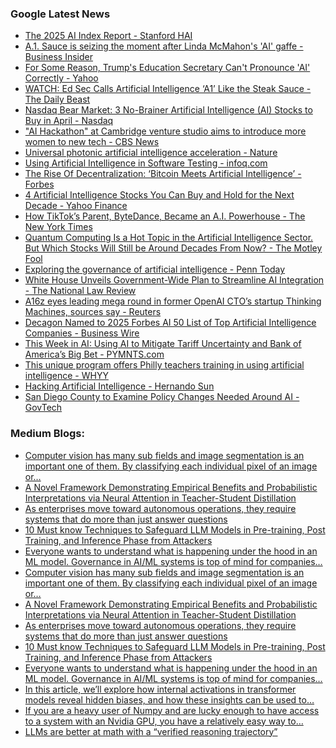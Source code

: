 ### Google Latest News
<!-- GOOGLE-NEWS-CONTENT:START -->

- [The 2025 AI Index Report - Stanford HAI](https://news.google.com/rss/articles/CBMiZEFVX3lxTE0wR0hqOUNJUGhqc05zSTRYaW1KOVZWd2c5VUdwY1pxX1A0VHBDdWw1ZmFmTlpISzhQaHlEclBWbWFqdmF4OGcxcktGdV9mRVNkQXBsQTF4OHVTMDhXQnJMQXJsWEk?oc=5)
- [A.1. Sauce is seizing the moment after Linda McMahon's 'AI' gaffe - Business Insider](https://news.google.com/rss/articles/CBMinAFBVV95cUxQM2xlT1VBb0J5M2ZFSkNBOGVadlVHdjVmQi1RQlo5STV2MDNoT1YtRksxR2dzTmMwOGxEZ2laZjAtbEM0MXRiYjJrWDBnZkFTUzA2c1lCdWdDcHVTWUZNZVJXYm9oVWE0eC1UQUJJcExnY1poRjdMTDlMV3E1Uy1kdFZ5cjBlRDNfRHJRR2M2SUdzZWFlbFNyekQ4WEc?oc=5)
- [For Some Reason, Trump's Education Secretary Can't Pronounce 'AI' Correctly - Yahoo](https://news.google.com/rss/articles/CBMihwFBVV95cUxNUlE5VVlOMEtNRVlkbFM0dEpmNVhyckEzanBkVk96bWt6eWNOcExEejNXR2xNMW04NDU1bnZFRmpMZHJCbGFSWU9qbTB3cTBHWDI2OW1jWHlHekpKTjJBYnEyWmppYzZiOUFVMENQM2VBbW5ZSW5LaElFaXZvZUtjSl9jYktlY00?oc=5)
- [WATCH: Ed Sec Calls Artificial Intelligence ‘A1’ Like the Steak Sauce - The Daily Beast](https://news.google.com/rss/articles/CBMiugFBVV95cUxQcHZ5ZkJ6YUdfcFpWMER0VEo5ZkEzOGFZdHFYSjF1VTg4S0VhOGRnTFRlaVlyazVjU0hOUDluUTBIWklOUHpNZTF1S0FTRnlUS0c2MlRnOHRwMFNUMHNfakQ5RGZxb0I3Si1YNldvdVVUdE9UeTlhQzlOOU9UR1EtQjgtZVp5X3BNcTM0azFnekxZUUVrbkhpVU11THU0YzI0S3hVSlVXb3BpRFY3OEl6YVkwMkpmbFZCY3c?oc=5)
- [Nasdaq Bear Market: 3 No-Brainer Artificial Intelligence (AI) Stocks to Buy in April - Nasdaq](https://news.google.com/rss/articles/CBMiqwFBVV95cUxOUGtra014NDRqX0o4RUJNc25LNXFiNkU2ak5ITnI2R0VleFFwemo0eC1pZUMyaVpTMkNkRmZ6LWpGeHJkQTJISFlYNG1LTDY4VVE3R0dQNjUwSzNzRVFaTmdwdUVidjlYYXdpZWNENFQtTUNpUHNXMzlxcnlaSDE0SjludVlscDE3Qzhvc2RsNDFhZ3BRellWMjhaMGk0bVliV2l1QVp4TmtjRmc?oc=5)
- ["AI Hackathon" at Cambridge venture studio aims to introduce more women to new tech - CBS News](https://news.google.com/rss/articles/CBMickFVX3lxTE1ULXFtdFE2bHo4VDVkb0w4Y2NHRllXT3hqVHpkOFpKMEpzaUdfNG45dkk0SWVrRk1uRmRKcVVmU2ZJOHB1ZXNrWklTQVFPbWhZZlo4eTBiV3R3dnBZOFpmZ1FNbWZONG40amlYNmNiWnQwZ9IBd0FVX3lxTE1VREtSMGVTZFJlXzBEcjlscVpHaGhxNkxvbFA1ZzY2a1BxS2NDZjJUczhTSFRFRS1rTHBKVnVqWTNjRncwQWt2RjNhWTR2cDJOTjg5ZlcwYU5vZ0tkRlNtZnUtRU5fcFkyTFMtNnpHd3VBZTlJWHZj?oc=5)
- [Universal photonic artificial intelligence acceleration - Nature](https://news.google.com/rss/articles/CBMiX0FVX3lxTE9iY0VIRlhFb0d3cHR4U0wxUHFYcWVSVV9EaGp5RDd0V0tpb01sVkF6M09TQm9VeTVjMVVGZHBneWpReDRqWjM1WWpnMndjY1dVeGlFU0pkY09XR0RjUDFn?oc=5)
- [Using Artificial Intelligence in Software Testing - infoq.com](https://news.google.com/rss/articles/CBMiZkFVX3lxTFBYZ0hEeGZDSXM3UHJ0eUFqNldRcmNMUzFOdlhNQlhKNWRQMnA3dHJVVWJNZFpvdmlQSl9ZU2dweEZILW9nazFSSDJUR0J6clJxSmRKWkhlLVl6NUxKSFFOb2FweUt5UQ?oc=5)
- [The Rise Of Decentralization: ‘Bitcoin Meets Artificial Intelligence’ - Forbes](https://news.google.com/rss/articles/CBMivgFBVV95cUxNQ3R1aXlFUDFhZFVoNmJWNy1LcHo0dWt6SmpqeVlVci1LblB6SXhPMXdZRE1qcmNwMkd2RE44VUZITE91UXFMbFp1MnFHOV92WUh6MVRVMlpBYzhiUkpmWEhBRGFBRU1pektUc2JhME53cWI2OVFoNmgwaDJmU0pxZm9nYmt2cXA4d2VCUkJXRU5oSVpUS3BmWHRWUFdVeGRRZGtScWNDRzFSZUdaeWY0b1ZtYTlyeWJabllhNW1R?oc=5)
- [4 Artificial Intelligence Stocks You Can Buy and Hold for the Next Decade - Yahoo Finance](https://news.google.com/rss/articles/CBMiigFBVV95cUxQWmVlRUNTR0QxbTg0TWtEbUxFR3o3TDl4Z1J3V3FuUFpFb0tkMzB1Y3lGZFhEMkdfUkZCUl9DSURtVHVKMHNCSldKNjhZcUtCLTlkcEhjVUdobHJXd0RHRGVjbVU5d3FDOWlvTk5NTDF4NGFUbmJKSUlyY1ctR0l0bFRDdktJeVgwMXc?oc=5)
- [How TikTok’s Parent, ByteDance, Became an A.I. Powerhouse - The New York Times](https://news.google.com/rss/articles/CBMif0FVX3lxTFBPT3lha1pfSGgwbkUzenJwTGh5ODRjWjRkYm9LcVNEVkxkbUsyT2ZyV0hvWVFUdURZNkE0cmVrZXptUF80bUZBald6Ql95RU9lZGNPWUlJb2VTZ1ZQalNudkE5VXVScFJGaFN2ZENPMDVsMVk4T0tkNmp6cU0zREU?oc=5)
- [Quantum Computing Is a Hot Topic in the Artificial Intelligence Sector. But Which Stocks Will Still be Around Decades From Now? - The Motley Fool](https://news.google.com/rss/articles/CBMimAFBVV95cUxOYmtmNUxvNXh4OFk5RXBSODBMenA5UDkyQmVFODZrNWc3Q0JFdkdxSmRrN0Rud1ZwUE1ZeF9aSktMcF9GVHQwSkhBbF9mZWtRcW1FbVlyOGc2SmVnYWhKVWJodndzdTlfLUVjOXd2RzBBUGpjeTBIdllneEc4emZNR0huT09IUmtObHlmYW1KWG1UR3ltWjBSVQ?oc=5)
- [Exploring the governance of artificial intelligence - Penn Today](https://news.google.com/rss/articles/CBMiogFBVV95cUxNUV9wZnhjdHlrSGR2YUtKVXhWNU1yLUpwYW0xeUpxbGlsN0JzT2JxUWxESl9hSUYtMHdRTldRSDNZWnZYUUxUZlgzd3J4OVZoZ1V1R1JJZXpqb2NKX3lrX08zTUNRaXlZNUxRZnBiV2ZSV3pWRVNwMWUwRlF5eDBIRWpZdzFuWmU5OTFibVpIQmZxRmE4WWxqZTNocEY2VDA2Umc?oc=5)
- [White House Unveils Government-Wide Plan to Streamline AI Integration - The National Law Review](https://news.google.com/rss/articles/CBMioAFBVV95cUxPamN4ay1aVDhpZHZIb0htSnVSWFk5dGdXM2lxSTN6UzBkZmwxM0JEaURZNDhkVjR2ZDU5VF9Fa2JhNFZ0SWlWWUwxSzJKRDB3c3VZZzc3czYzOWN3SEdvc2pDZHNpbzZMY096eGtjdjVrVEh0U21pR3ViOXdubzV3a1RQbXMxeTV2STlfd1dHZHotNnpPYnhVWE5Za2FFUVgx0gGmAUFVX3lxTE5nbFQ1UDZKNmZGUGt0UnhMVlIwbmZwZGNXM1FtSHVYX1BsaUxkaEl1WkxSaUZSQUlmQlZxTXktVFJCTnFvNjN6M202elZTNm0wWGtDdUQtbmJVQktMZFdoVnEtRTlpZzJ0U2ZQYjIxajBsVVRObUg0MXFGVGZHc2VDVkk4YUhCMjU5OHhGUEVBTlBUVEplZzh6THc0MVBBdzJkazdyNkE?oc=5)
- [A16z eyes leading mega round in former OpenAI CTO’s startup Thinking Machines, sources say - Reuters](https://news.google.com/rss/articles/CBMi3AFBVV95cUxNRy1rR05OeVlzZlBJaDBIaU80RWlWUWlGam1ZOWFua2lSeUdOd01PSzdDREJEZ21WZW9LX3RQMVhyaUZsb1hXQkl6OUpNSXJlUEtaZEp0SjlGZFN1Q0w4b3p4WTluYmtRbjZRZS1PX1FCOF9VSmZnTGx4QzRDQXd0SFhlWVhJVVBNdFhuX3E5TTJTZHlXMmtON2N5SFY5QzNSc3RadXFHSWRXbjVFM28tbjVJWVBfYTFna2tKN2RKZWhCMGQxZzNnbmc5Umo0YWtDSDJsWEp0bFMwWE1T?oc=5)
- [Decagon Named to 2025 Forbes AI 50 List of Top Artificial Intelligence Companies - Business Wire](https://news.google.com/rss/articles/CBMi0wFBVV95cUxOSkNYSzRxeFBoWVlweVRhWFFjS0JDNW05ZjNSSmdqcUdYTkx6ekdvQnRweVJ4UGF3cGtLTTQ4MVBoN1Q5TGtKRGN2ZndBb1J3QlZUc3F4ajlRc0paa0k5XzNWUzE3bktYSEhFZ25FdkQtYTlKRHB3TTlVaENrRDhhQldvZXo3eEkwWTZEYzU1eXJLUDY5UEN3Wk9UellJWTVTZ0J4THUtWDhLamJsY3dELUpCUURTMUJwMVAtenBIS3pwbEhkSThzMTlhQ3ppbHpfWnc0?oc=5)
- [This Week in AI: Using AI to Mitigate Tariff Uncertainty and Bank of America’s Big Bet - PYMNTS.com](https://news.google.com/rss/articles/CBMiygFBVV95cUxOajFpQzQ1ZERvcjZWWEV2bmJpTS0tNXUxb0JtT3lxLWg5S2p5bGJ4NzRaWHp1UWd3MkxwTU5yUEprOXBYZ3M1Qm1mMDBwSWp5Rmg3Y1ZTQzh5bnBNcXdvenI4WEdyNl8wOG9MN1hqWXJsS3lKLWhzVExua0Y4aGpqQmF2NmVrMDlEMXZFeGY0UjVwUzU4YVFlNTlpUl9mck51cEhMNVBrNFNYSHNzNDdCVEpNOFhaVzlBNkhhQUlhS1ZBSzRfbHRzbERR?oc=5)
- [This unique program offers Philly teachers training in using artificial intelligence - WHYY](https://news.google.com/rss/articles/CBMif0FVX3lxTE9ELW9UYUNvbUMyenR2YjlheEN0SlpKSlBiTl9KRHNfMm51bHJNUG1CclowRWZkVFA5M3N5UENfTFBQdnpoeU1nOW9YenF6Q1R0VERSZzdYcnQtT2plb3hYZWVMV0sxcGt5b0hTZy00X0lHZkEzTDlQc2Y2Y0VUcU0?oc=5)
- [Hacking Artificial Intelligence - Hernando Sun](https://news.google.com/rss/articles/CBMie0FVX3lxTE9yNU1yNXN5YTJNdHM4dnB5NUhBb2NTQS1Ya2YtTWk4V0hLVkZOYUxxeTRRbGNQbV91MXAzZlNMbnZ3c2dnSEROZHd1bmc3VThaQ2Z0Tm5EcmNtUzhEeHpoR0ZLT0ptMHJsZFBFSzcyb1BxTHFzNGVtR2xwZw?oc=5)
- [San Diego County to Examine Policy Changes Needed Around AI - GovTech](https://news.google.com/rss/articles/CBMiqwFBVV95cUxQZXg2aHNZUzRIeWgtejZ5Z00xNzczck5EMWY5MTM2eTRUY3kzc1BoendnMWRzdFZVOU9RSjQ0ekZXSEE3SDA1ekN0dDAxVjJaS3VPbm1IR2ZzTlJjbzVsV3I2RjUwRHFTQzZDa05mczVMRG01QlplYzhUTWFBNlpYdHBIbkZjU1FPUVVJZWcxMF80S093dUdSTk52QlNyTmFFRVZpaHpCTy1ZSkE?oc=5)<!-- GOOGLE-NEWS-CONTENT:END -->

### Medium Blogs:
<!-- MEDIUM-CONTENT:START -->

- [Computer vision has many sub fields and image segmentation is an important one of them. By classifying each individual pixel of an image or…](https://medium.com/@francescofranco_39234/introduction-to-u-net-for-image-segmentation-eb73b71fddfa?source=topic_portal---recommended_stories---machine_learning---0-107--------------------cb680ef9_722f_499a_865f_eb280155a7d5--------------)
- [A Novel Framework Demonstrating Empirical Benefits and Probabilistic Interpretations via Neural Attention in Teacher-Student Distillation](https://medium.com/data-science-collective/attention-based-neural-network-distillation-enhancing-performance-through-learned-weighted-c4efa612b257?source=topic_portal---recommended_stories---machine_learning---1-107--------------------cb680ef9_722f_499a_865f_eb280155a7d5--------------)
- [As enterprises move toward autonomous operations, they require systems that do more than just answer questions](https://medium.com/data-science-collective/understanding-langgraph-creating-agentic-ai-systems-enterprise-applications-7862f147b517?source=topic_portal---recommended_stories---machine_learning---2-107--------------------cb680ef9_722f_499a_865f_eb280155a7d5--------------)
- [10 Must know Techniques to Safeguard LLM Models in Pre-training, Post Training, and Inference Phase from Attackers](https://medium.com/generative-ai/is-your-llm-application-safe-8a3c08ddb197?source=topic_portal---recommended_stories---machine_learning---3-107--------------------cb680ef9_722f_499a_865f_eb280155a7d5--------------)
- [Everyone wants to understand what is happening under the hood in an ML model. Governance in AI/ML systems is top of mind for companies…](https://medium.com/@kilianhammersmith/finding-bias-in-data-and-ml-models-a9cdfc4c3b54?source=topic_portal---recommended_stories---machine_learning---4-107--------------------cb680ef9_722f_499a_865f_eb280155a7d5--------------)
- [Computer vision has many sub fields and image segmentation is an important one of them. By classifying each individual pixel of an image or…](https://medium.com/@francescofranco_39234/introduction-to-u-net-for-image-segmentation-eb73b71fddfa?source=topic_portal---recommended_stories---machine_learning---0-107--------------------cb680ef9_722f_499a_865f_eb280155a7d5--------------)
- [A Novel Framework Demonstrating Empirical Benefits and Probabilistic Interpretations via Neural Attention in Teacher-Student Distillation](https://medium.com/data-science-collective/attention-based-neural-network-distillation-enhancing-performance-through-learned-weighted-c4efa612b257?source=topic_portal---recommended_stories---machine_learning---1-107--------------------cb680ef9_722f_499a_865f_eb280155a7d5--------------)
- [As enterprises move toward autonomous operations, they require systems that do more than just answer questions](https://medium.com/data-science-collective/understanding-langgraph-creating-agentic-ai-systems-enterprise-applications-7862f147b517?source=topic_portal---recommended_stories---machine_learning---2-107--------------------cb680ef9_722f_499a_865f_eb280155a7d5--------------)
- [10 Must know Techniques to Safeguard LLM Models in Pre-training, Post Training, and Inference Phase from Attackers](https://medium.com/generative-ai/is-your-llm-application-safe-8a3c08ddb197?source=topic_portal---recommended_stories---machine_learning---3-107--------------------cb680ef9_722f_499a_865f_eb280155a7d5--------------)
- [Everyone wants to understand what is happening under the hood in an ML model. Governance in AI/ML systems is top of mind for companies…](https://medium.com/@kilianhammersmith/finding-bias-in-data-and-ml-models-a9cdfc4c3b54?source=topic_portal---recommended_stories---machine_learning---4-107--------------------cb680ef9_722f_499a_865f_eb280155a7d5--------------)
- [In this article, we’ll explore how internal activations in transformer models reveal hidden biases, and how these insights can be used to…](https://medium.com/data-science-collective/from-biased-to-balanced-visualizing-and-fixing-bias-in-transformer-models-d1a82f35393c?source=topic_portal---recommended_stories---machine_learning---5-107--------------------cb680ef9_722f_499a_865f_eb280155a7d5--------------)
- [If you are a heavy user of Numpy and are lucky enough to have access to a system with an Nvidia GPU, you have a relatively easy way to…](https://medium.com/data-science-collective/cupy-numpy-on-steroids-0b931c94fedf?source=topic_portal---recommended_stories---machine_learning---6-107--------------------cb680ef9_722f_499a_865f_eb280155a7d5--------------)
- [LLMs are better at math with a “verified reasoning trajectory”](https://medium.com/@aimodels-fyi/creating-artificial-doubt-significantly-improves-ai-math-accuracy-ef9b9b8d3637?source=topic_portal---recommended_stories---machine_learning---7-107--------------------cb680ef9_722f_499a_865f_eb280155a7d5--------------)<!-- MEDIUM-CONTENT:END -->

